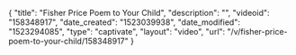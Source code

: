 {
    "title": "Fisher Price Poem to Your Child",
    "description": "",
    "videoid": "158348917",
    "date_created": "1523039938",
    "date_modified": "1523294085",
    "type": "captivate",
    "layout": "video",
    "url": "\/v\/fisher-price-poem-to-your-child\/158348917"
}